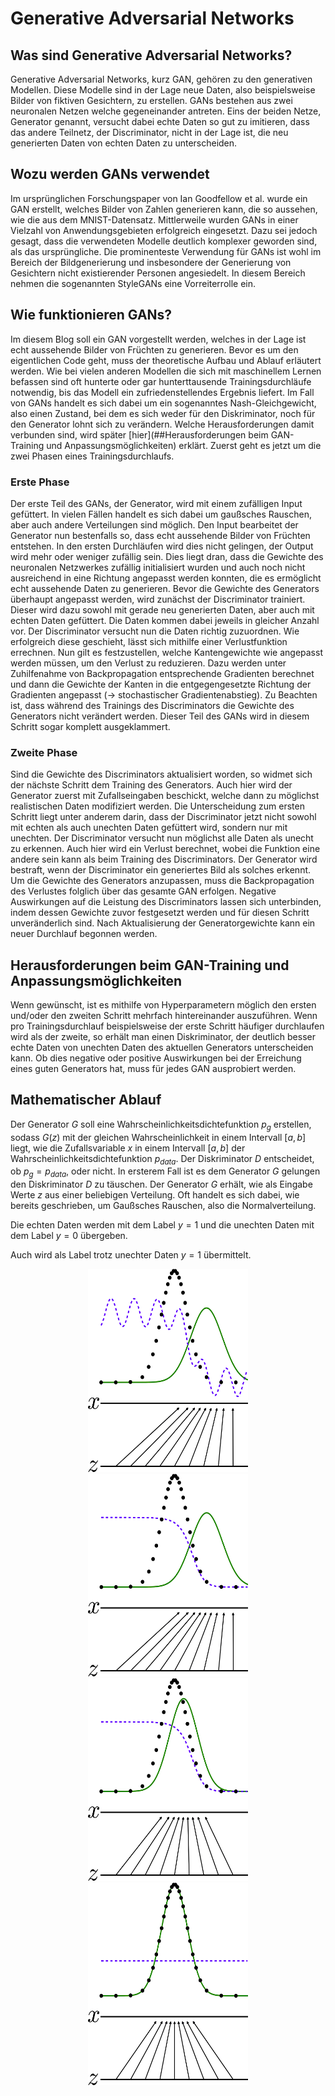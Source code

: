 # Generative Adversarial Networks

## Was sind Generative Adversarial Networks?
Generative Adversarial Networks, kurz GAN, gehören zu den generativen Modellen. Diese Modelle sind in der Lage neue Daten, also beispielsweise Bilder von fiktiven Gesichtern, zu erstellen.
GANs bestehen aus zwei neuronalen Netzen welche gegeneinander antreten.
Eins der beiden Netze, Generator genannt, versucht dabei echte Daten so gut zu imitieren, dass das andere Teilnetz, der Discriminator, nicht in der Lage ist, die neu generierten Daten von echten Daten zu unterscheiden.

## Wozu werden GANs verwendet
Im ursprünglichen Forschungspaper von Ian Goodfellow et al. wurde ein GAN erstellt, welches Bilder von Zahlen generieren kann, die so aussehen, wie die aus dem MNIST-Datensatz.
Mittlerweile wurden GANs in einer Vielzahl von Anwendungsgebieten erfolgreich eingesetzt. Dazu sei jedoch gesagt, dass die verwendeten Modelle deutlich komplexer geworden sind, als das ursprüngliche.
Die prominenteste Verwendung für GANs ist wohl im Bereich der Bildgenerierung und insbesondere der Generierung von Gesichtern nicht existierender Personen angesiedelt.
In diesem Bereich nehmen die sogenannten StyleGANs eine Vorreiterrolle ein.

## Wie funktionieren GANs?
Im diesem Blog soll ein GAN vorgestellt werden, welches in der Lage ist echt aussehende Bilder von Früchten zu generieren.
Bevor es um den eigentlichen Code geht, muss der theoretische Aufbau und Ablauf erläutert werden.
Wie bei vielen anderen Modellen die sich mit maschinellem Lernen befassen sind oft hunterte oder gar hunterttausende Trainingsdurchläufe notwendig, bis das Modell ein zufriedenstellendes Ergebnis liefert. 
Im Fall von GANs handelt es sich dabei um ein sogenanntes Nash-Gleichgewicht, also einen Zustand, bei dem es sich weder für den Diskriminator, noch für den Generator lohnt sich zu verändern.
Welche Herausforderungen damit verbunden sind, wird später [hier](##Herausforderungen beim GAN-Training und Anpassungsmöglichkeiten) erklärt. Zuerst geht es jetzt um die zwei Phasen eines Trainingsdurchlaufs.

### Erste Phase
Der erste Teil des GANs, der Generator, wird mit einem zufälligen Input gefüttert. In vielen Fällen handelt es sich dabei um gaußsches Rauschen, aber auch andere Verteilungen sind möglich.
Den Input bearbeitet der Generator nun bestenfalls so, dass echt aussehende Bilder von Früchten entstehen. In den ersten Durchläufen wird dies nicht gelingen, der Output wird mehr oder weniger zufällig sein.
Dies liegt dran, dass die Gewichte des neuronalen Netzwerkes zufällig initialisiert wurden und auch noch nicht ausreichend in eine Richtung angepasst werden konnten, die es ermöglicht echt aussehende Daten zu generieren.
Bevor die Gewichte des Generators überhaupt angepasst werden, wird zunächst der Discriminator trainiert.
Dieser wird dazu sowohl mit gerade neu generierten Daten, aber auch mit echten Daten gefüttert. Die Daten kommen dabei jeweils in gleicher Anzahl vor.
Der Discriminator versucht nun die Daten richtig zuzuordnen. Wie erfolgreich diese geschieht, lässt sich mithilfe einer Verlustfunktion errechnen.
Nun gilt es festzustellen, welche Kantengewichte wie angepasst werden müssen, um den Verlust zu reduzieren.
Dazu werden unter Zuhilfenahme von Backpropagation entsprechende Gradienten berechnet und dann die Gewichte der Kanten in die entgegengesetzte Richtung der Gradienten angepasst (-> stochastischer Gradientenabstieg). 
Zu Beachten ist, dass während des Trainings des Discriminators die Gewichte des Generators nicht verändert werden. Dieser Teil des GANs wird in diesem Schritt sogar komplett ausgeklammert.

### Zweite Phase
Sind die Gewichte des Discriminators aktualisiert worden, so widmet sich der nächste Schritt dem Training des Generators.
Auch hier wird der Generator zuerst mit Zufallseingaben beschickt, welche dann zu möglichst realistischen Daten modifiziert werden.
Die Unterscheidung zum ersten Schritt liegt unter anderem darin, dass der Discriminator jetzt nicht sowohl mit echten als auch unechten Daten gefüttert wird, sondern nur mit unechten.
Der Discriminator versucht nun möglichst alle Daten als unecht zu erkennen. Auch hier wird ein Verlust berechnet, wobei die Funktion eine andere sein kann als beim Training des Discriminators. 
Der Generator wird bestraft, wenn der Discriminator ein generiertes Bild als solches erkennt.
Um die Gewichte des Generators anzupassen, muss die Backpropagation des Verlustes folglich über das gesamte GAN erfolgen.
Negative Auswirkungen auf die Leistung des Discriminators lassen sich unterbinden, indem dessen Gewichte zuvor festgesetzt werden und für diesen Schritt unveränderlich sind.
Nach Aktualisierung der Generatorgewichte kann ein neuer Durchlauf begonnen werden.

## Herausforderungen beim GAN-Training und Anpassungsmöglichkeiten
Wenn gewünscht, ist es mithilfe von Hyperparametern möglich den ersten und/oder den zweiten Schritt mehrfach hintereinander auszuführen.
Wenn pro Trainingsdurchlauf beispielsweise der erste Schritt häufiger durchlaufen wird als der zweite, so erhält man einen Diskriminator, der deutlich besser echte Daten von unechten Daten des aktuellen Generators unterscheiden kann.
Ob dies negative oder positive Auswirkungen bei der Erreichung eines guten Generators hat, muss für jedes GAN ausprobiert werden.



## Mathematischer Ablauf
Der Generator $G$ soll eine Wahrscheinlichkeitsdichtefunktion $p_g$ erstellen, sodass $G(z)$ mit der gleichen Wahrscheinlichkeit in einem Intervall $[a, b]$ liegt, wie die Zufallsvariable $x$ in einem Intervall $[a, b]$ der Wahrscheinlichkeitsdichtefunktion $p_{data}$.
Der Diskriminator $D$ entscheidet, ob $p_g=p_{data}$, oder nicht. In ersterem Fall ist es dem Generator $G$ gelungen den Diskriminator $D$ zu täuschen.
Der Generator $G$ erhält, wie als Eingabe Werte $z$ aus einer beliebigen Verteilung. Oft handelt es sich dabei, wie bereits geschrieben, um Gaußsches Rauschen, also die Normalverteilung.


Die echten Daten werden mit dem Label $y=1$ und die unechten Daten mit dem Label $y=0$ übergeben.

Auch wird als Label trotz unechter Daten $y=1$ übermittelt.


<p align="center">
	<img src="https://github.com/JFJ0831/VIDLMP/blob/8775769721fbca1ca9c5ed038a3db14863064016/08_1.png" title="Abbildung 1" width="256"/>
	<img src="https://github.com/JFJ0831/VIDLMP/blob/8775769721fbca1ca9c5ed038a3db14863064016/08_2.png" title="Abbildung 2" width="256"/>
	<img src="https://github.com/JFJ0831/VIDLMP/blob/8775769721fbca1ca9c5ed038a3db14863064016/08_3.png" title="Abbildung 3" width="256"/>
	<img src="https://github.com/JFJ0831/VIDLMP/blob/8775769721fbca1ca9c5ed038a3db14863064016/08_4.png" title="Abbildung 4" width="256"/>
</p>
